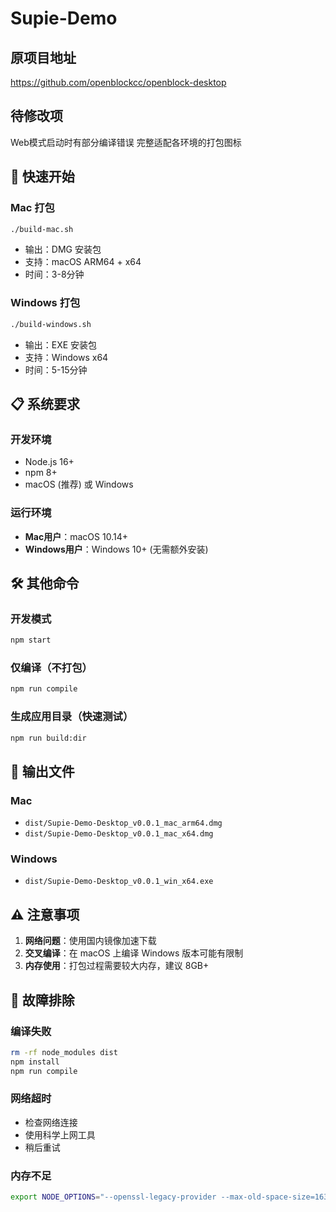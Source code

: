 # Supie-Demo

## 原项目地址

https://github.com/openblockcc/openblock-desktop

## 待修改项
Web模式启动时有部分编译错误
完整适配各环境的打包图标

## 🚀 快速开始

### Mac 打包
```bash
./build-mac.sh
```
- 输出：DMG 安装包
- 支持：macOS ARM64 + x64
- 时间：3-8分钟

### Windows 打包
```bash
./build-windows.sh
```
- 输出：EXE 安装包
- 支持：Windows x64
- 时间：5-15分钟

## 📋 系统要求

### 开发环境
- Node.js 16+
- npm 8+
- macOS (推荐) 或 Windows

### 运行环境
- **Mac用户**：macOS 10.14+
- **Windows用户**：Windows 10+ (无需额外安装)

## 🛠️ 其他命令

### 开发模式
```bash
npm start
```

### 仅编译（不打包）
```bash
npm run compile
```

### 生成应用目录（快速测试）
```bash
npm run build:dir
```

## 📁 输出文件

### Mac
- `dist/Supie-Demo-Desktop_v0.0.1_mac_arm64.dmg`
- `dist/Supie-Demo-Desktop_v0.0.1_mac_x64.dmg`

### Windows
- `dist/Supie-Demo-Desktop_v0.0.1_win_x64.exe`

## ⚠️ 注意事项

1. **网络问题**：使用国内镜像加速下载
2. **交叉编译**：在 macOS 上编译 Windows 版本可能有限制
3. **内存使用**：打包过程需要较大内存，建议 8GB+

## 🔧 故障排除

### 编译失败
```bash
rm -rf node_modules dist
npm install
npm run compile
```

### 网络超时
- 检查网络连接
- 使用科学上网工具
- 稍后重试

### 内存不足
```bash
export NODE_OPTIONS="--openssl-legacy-provider --max-old-space-size=16384"
``` 